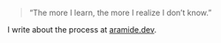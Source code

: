 > “The more I learn, the more I realize I don’t know.”

I write about the process at [aramide.dev](https://aramide.dev).
